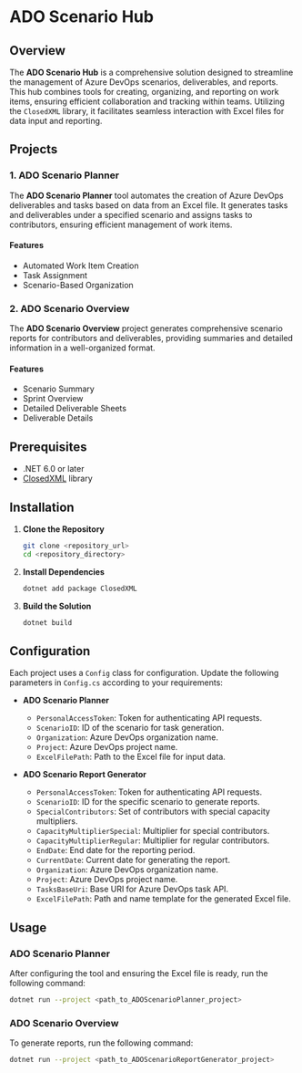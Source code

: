 # ADO Scenario Hub

## Overview

The **ADO Scenario Hub** is a comprehensive solution designed to streamline the management of Azure DevOps scenarios, deliverables, and reports. This hub combines tools for creating, organizing, and reporting on work items, ensuring efficient collaboration and tracking within teams. Utilizing the `ClosedXML` library, it facilitates seamless interaction with Excel files for data input and reporting.

## Projects

### 1. ADO Scenario Planner

The **ADO Scenario Planner** tool automates the creation of Azure DevOps deliverables and tasks based on data from an Excel file. It generates tasks and deliverables under a specified scenario and assigns tasks to contributors, ensuring efficient management of work items.

#### Features
- Automated Work Item Creation
- Task Assignment
- Scenario-Based Organization

### 2. ADO Scenario Overview

The **ADO Scenario Overview** project generates comprehensive scenario reports for contributors and deliverables, providing summaries and detailed information in a well-organized format.

#### Features
- Scenario Summary
- Sprint Overview
- Detailed Deliverable Sheets
- Deliverable Details

## Prerequisites

- .NET 6.0 or later
- [ClosedXML](https://github.com/ClosedXML/ClosedXML) library

## Installation

1. **Clone the Repository**
    ```bash
    git clone <repository_url>
    cd <repository_directory>
    ```

2. **Install Dependencies**
    ```bash
    dotnet add package ClosedXML
    ```

3. **Build the Solution**
    ```bash
    dotnet build
    ```

## Configuration

Each project uses a `Config` class for configuration. Update the following parameters in `Config.cs` according to your requirements:

- **ADO Scenario Planner**
  - `PersonalAccessToken`: Token for authenticating API requests.
  - `ScenarioID`: ID of the scenario for task generation.
  - `Organization`: Azure DevOps organization name.
  - `Project`: Azure DevOps project name.
  - `ExcelFilePath`: Path to the Excel file for input data.

- **ADO Scenario Report Generator**
  - `PersonalAccessToken`: Token for authenticating API requests.
  - `ScenarioID`: ID for the specific scenario to generate reports.
  - `SpecialContributors`: Set of contributors with special capacity multipliers.
  - `CapacityMultiplierSpecial`: Multiplier for special contributors.
  - `CapacityMultiplierRegular`: Multiplier for regular contributors.
  - `EndDate`: End date for the reporting period.
  - `CurrentDate`: Current date for generating the report.
  - `Organization`: Azure DevOps organization name.
  - `Project`: Azure DevOps project name.
  - `TasksBaseUri`: Base URI for Azure DevOps task API.
  - `ExcelFilePath`: Path and name template for the generated Excel file.

## Usage

### ADO Scenario Planner

After configuring the tool and ensuring the Excel file is ready, run the following command:

```bash
dotnet run --project <path_to_ADOScenarioPlanner_project>
```

### ADO Scenario Overview
To generate reports, run the following command:

```bash
dotnet run --project <path_to_ADOScenarioReportGenerator_project>
```